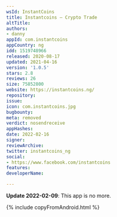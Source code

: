```yaml
---
wsId: InstantCoins
title: Instantcoins – Crypto Trade
altTitle: 
authors:
- danny
appId: com.instantcoins
appCountry: ng
idd: 1519748966
released: 2020-08-17
updated: 2021-04-16
version: '1.0.5'
stars: 2.8
reviews: 26
size: 75852800
website: https://instantcoins.ng/
repository: 
issue: 
icon: com.instantcoins.jpg
bugbounty: 
meta: removed
verdict: nosendreceive
appHashes: 
date: 2022-02-16
signer: 
reviewArchive: 
twitter: instantcoins_ng
social:
- https://www.facebook.com/instantcoins
features: 
developerName: 

---
```


**Update 2022-02-09**: This app is no more.

{% include copyFromAndroid.html %}

